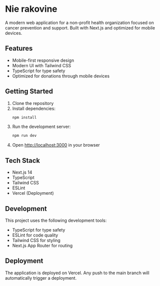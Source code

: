 # Nie rakovine

A modern web application for a non-profit health organization focused on cancer prevention and support. Built with Next.js and optimized for mobile devices.

## Features

- Mobile-first responsive design
- Modern UI with Tailwind CSS
- TypeScript for type safety
- Optimized for donations through mobile devices

## Getting Started

1. Clone the repository
2. Install dependencies:
   ```bash
   npm install
   ```
3. Run the development server:
   ```bash
   npm run dev
   ```
4. Open [http://localhost:3000](http://localhost:3000) in your browser

## Tech Stack

- Next.js 14
- TypeScript
- Tailwind CSS
- ESLint
- Vercel (Deployment)

## Development

This project uses the following development tools:

- TypeScript for type safety
- ESLint for code quality
- Tailwind CSS for styling
- Next.js App Router for routing

## Deployment

The application is deployed on Vercel. Any push to the main branch will automatically trigger a deployment.
